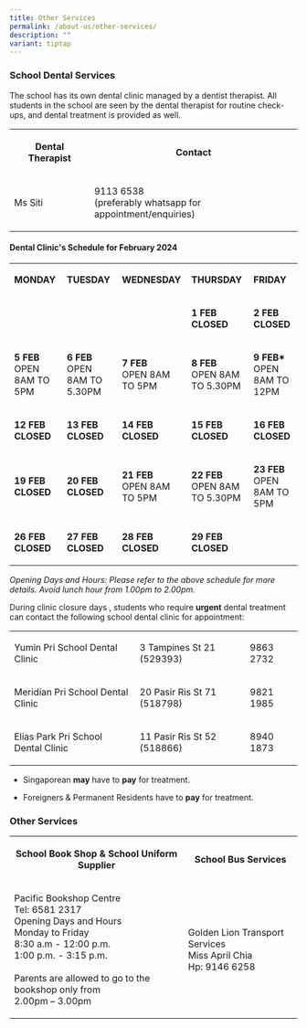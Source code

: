 ```yaml
---
title: Other Services
permalink: /about-us/other-services/
description: ""
variant: tiptap
---
```

<h3>School Dental Services</h3>
<p>The school has its own dental clinic managed by a dentist therapist. All
students in the school are seen by the dental therapist for routine check-ups,
and dental treatment is provided as well.</p>
<table>
<tbody>
<tr>
<th rowspan="1" colspan="1">
<p>Dental Therapist</p>
</th>
<th rowspan="1" colspan="1">
<p>Contact</p>
</th>
</tr>
<tr>
<td rowspan="1" colspan="1">
<p>Ms Siti</p>
</td>
<td rowspan="1" colspan="1">
<p>9113 6538
<br>(preferably whatsapp for appointment/enquiries)</p>
</td>
</tr>
</tbody>
</table>
<h4>Dental Clinic's Schedule for February 2024</h4>
<table>
<tbody>
<tr>
<td rowspan="1" colspan="1">
<p><strong>MONDAY</strong>
</p>
</td>
<td rowspan="1" colspan="1">
<p><strong>TUESDAY</strong>
</p>
</td>
<td rowspan="1" colspan="1">
<p><strong>WEDNESDAY</strong>
</p>
</td>
<td rowspan="1" colspan="1">
<p><strong>THURSDAY</strong>
</p>
</td>
<td rowspan="1" colspan="1">
<p><strong>FRIDAY</strong>
</p>
</td>
</tr>
<tr>
<td rowspan="1" colspan="1">
<p><strong>&nbsp;</strong>
</p>
</td>
<td rowspan="1" colspan="1">
<p></p>
</td>
<td rowspan="1" colspan="1">
<p><strong>&nbsp;</strong>
</p>
</td>
<td rowspan="1" colspan="1">
<p><strong>1 FEB</strong> 
<br><strong>CLOSED</strong>
</p>
</td>
<td rowspan="1" colspan="1">
<p><strong>2 FEB </strong>
<br><strong>CLOSED</strong>
</p>
</td>
</tr>
<tr>
<td rowspan="1" colspan="1">
<p><strong>5 FEB</strong> 
<br>OPEN 8AM TO 5PM</p>
</td>
<td rowspan="1" colspan="1">
<p><strong>6 FEB</strong> 
<br>OPEN 8AM TO 5.30PM</p>
</td>
<td rowspan="1" colspan="1">
<p><strong>7 FEB</strong> 
<br>OPEN 8AM TO 5PM</p>
</td>
<td rowspan="1" colspan="1">
<p><strong>8 FEB<br></strong>OPEN 8AM TO 5.30PM</p>
</td>
<td rowspan="1" colspan="1">
<p><strong>9 FEB*<br></strong>OPEN 8AM TO 12PM</p>
</td>
</tr>
<tr>
<td rowspan="1" colspan="1">
<p><strong>12 FEB</strong> 
<br><strong>CLOSED</strong>
</p>
</td>
<td rowspan="1" colspan="1">
<p><strong>13 FEB</strong> 
<br><strong>CLOSED</strong>
</p>
</td>
<td rowspan="1" colspan="1">
<p><strong>14 FEB</strong> 
<br><strong>CLOSED</strong>
</p>
</td>
<td rowspan="1" colspan="1">
<p><strong>15 FEB</strong> 
<br><strong>CLOSED</strong>
</p>
</td>
<td rowspan="1" colspan="1">
<p><strong>16 FEB</strong> 
<br><strong>CLOSED</strong>
</p>
</td>
</tr>
<tr>
<td rowspan="1" colspan="1">
<p><strong>19 FEB</strong> 
<br><strong>CLOSED</strong>
</p>
</td>
<td rowspan="1" colspan="1">
<p><strong>20 FEB</strong> 
<br><strong>CLOSED</strong>
</p>
</td>
<td rowspan="1" colspan="1">
<p><strong>21 FEB</strong> 
<br>OPEN 8AM TO 5PM</p>
</td>
<td rowspan="1" colspan="1">
<p><strong>22 FEB</strong> 
<br>OPEN 8AM&nbsp; TO 5.30PM</p>
</td>
<td rowspan="1" colspan="1">
<p><strong>23 FEB</strong> 
<br>OPEN 8AM TO 5PM</p>
</td>
</tr>
<tr>
<td rowspan="1" colspan="1">
<p><strong>26 FEB</strong> 
<br><strong>CLOSED</strong>
</p>
</td>
<td rowspan="1" colspan="1">
<p><strong>27 FEB</strong> 
<br><strong>CLOSED</strong>
</p>
</td>
<td rowspan="1" colspan="1">
<p><strong>28 FEB</strong> 
<br><strong>CLOSED</strong>
</p>
</td>
<td rowspan="1" colspan="1">
<p><strong>29 FEB</strong> 
<br><strong>CLOSED</strong>
</p>
</td>
<td rowspan="1" colspan="1">
<p><strong>&nbsp;</strong>
</p>
</td>
</tr>
</tbody>
</table>
<p><em>Opening Days and Hours: Please refer to the above schedule for more details. Avoid lunch hour from 1.00pm to 2.00pm.</em>
</p>
<p>During clinic closure days , students who require&nbsp;<strong>urgent</strong>&nbsp;dental
treatment can contact the following school dental clinic for appointment:</p>
<table>
<tbody>
<tr>
<td rowspan="1" colspan="1">
<p>Yumin Pri School Dental Clinic</p>
</td>
<td rowspan="1" colspan="1">
<p>3 Tampines St 21 (529393)</p>
</td>
<td rowspan="1" colspan="1">
<p>9863 2732</p>
</td>
</tr>
<tr>
<td rowspan="1" colspan="1">
<p>Meridian Pri School Dental Clinic</p>
</td>
<td rowspan="1" colspan="1">
<p>20 Pasir Ris St 71 (518798)</p>
</td>
<td rowspan="1" colspan="1">
<p>9821 1985</p>
</td>
</tr>
<tr>
<td rowspan="1" colspan="1">
<p>Elias Park Pri School Dental Clinic</p>
</td>
<td rowspan="1" colspan="1">
<p>11 Pasir Ris St 52 (518866)</p>
</td>
<td rowspan="1" colspan="1">
<p>8940 1873</p>
</td>
</tr>
</tbody>
</table>
<ul data-tight="true" class="tight">
<li>
<p>Singaporean <strong>may</strong> have to <strong>pay</strong> for treatment.</p>
</li>
<li>
<p>Foreigners &amp; Permanent Residents have to <strong>pay</strong> for treatment.</p>
</li>
</ul>
<h3>Other Services</h3>
<table>
<tbody>
<tr>
<th rowspan="1" colspan="1">
<p>School Book Shop &amp; School Uniform Supplier</p>
</th>
<th rowspan="1" colspan="1">
<p>School Bus Services</p>
</th>
</tr>
<tr>
<td rowspan="1" colspan="1">
<p>Pacific Bookshop Centre
<br>Tel: 6581 2317
<br>Opening Days and Hours
<br>Monday to Friday
<br>8:30 a.m - 12:00 p.m.
<br>1:00 p.m. - 3:15 p.m.
<br>
<br>Parents are allowed to go to the bookshop only from
<br>2.00pm – 3.00pm</p>
</td>
<td rowspan="1" colspan="1">
<p>Golden Lion Transport Services
<br>Miss April Chia
<br>Hp: 9146 6258</p>
</td>
</tr>
</tbody>
</table>
<p></p>